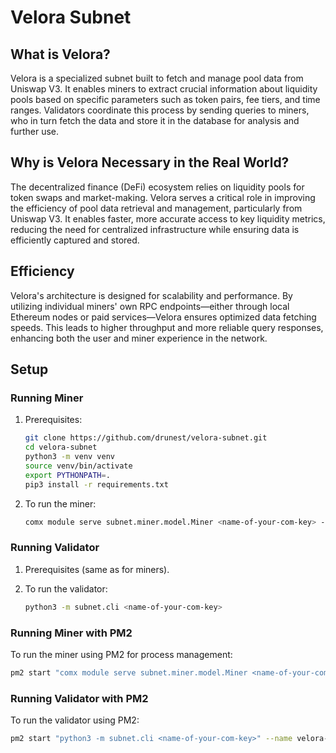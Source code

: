 # Velora Subnet

## What is Velora?

Velora is a specialized subnet built to fetch and manage pool data from Uniswap V3. It enables miners to extract crucial information about liquidity pools based on specific parameters such as token pairs, fee tiers, and time ranges. Validators coordinate this process by sending queries to miners, who in turn fetch the data and store it in the database for analysis and further use.

## Why is Velora Necessary in the Real World?

The decentralized finance (DeFi) ecosystem relies on liquidity pools for token swaps and market-making. Velora serves a critical role in improving the efficiency of pool data retrieval and management, particularly from Uniswap V3. It enables faster, more accurate access to key liquidity metrics, reducing the need for centralized infrastructure while ensuring data is efficiently captured and stored.

## Efficiency

Velora's architecture is designed for scalability and performance. By utilizing individual miners' own RPC endpoints—either through local Ethereum nodes or paid services—Velora ensures optimized data fetching speeds. This leads to higher throughput and more reliable query responses, enhancing both the user and miner experience in the network.

## Setup

### Running Miner

1. Prerequisites:
   ```bash
   git clone https://github.com/drunest/velora-subnet.git
   cd velora-subnet
   python3 -m venv venv
   source venv/bin/activate
   export PYTHONPATH=.
   pip3 install -r requirements.txt
   ```

2. To run the miner:
   ```bash
   comx module serve subnet.miner.model.Miner <name-of-your-com-key> --subnets-whitelist <your-subnet-netuid> [--ip <text>] [--port <number>]
   ```

### Running Validator

1. Prerequisites (same as for miners).

2. To run the validator:
   ```bash
   python3 -m subnet.cli <name-of-your-com-key>
   ```

### Running Miner with PM2

To run the miner using PM2 for process management:
```bash
pm2 start "comx module serve subnet.miner.model.Miner <name-of-your-com-key> --subnets-whitelist <your-subnet-netuid>" --name velora-miner
```

### Running Validator with PM2

To run the validator using PM2:
```bash
pm2 start "python3 -m subnet.cli <name-of-your-com-key>" --name velora-validator
```
